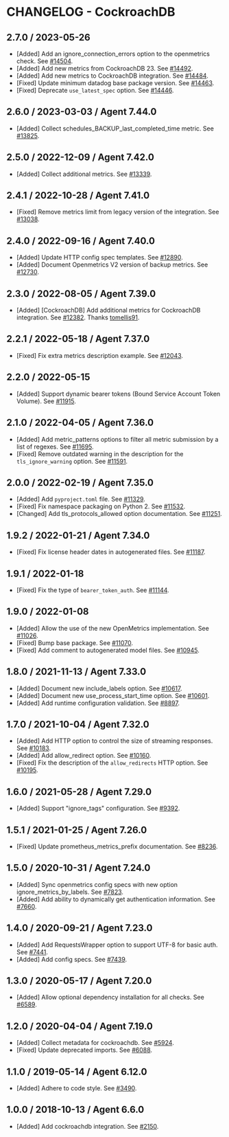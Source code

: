 # CHANGELOG - CockroachDB

## 2.7.0 / 2023-05-26

* [Added] Add an ignore_connection_errors option to the openmetrics check. See [#14504](https://github.com/DataDog/integrations-core/pull/14504).
* [Added] Add new metrics from CockroachDB 23. See [#14492](https://github.com/DataDog/integrations-core/pull/14492).
* [Added] Add new metrics to CockroachDB integration. See [#14484](https://github.com/DataDog/integrations-core/pull/14484).
* [Fixed] Update minimum datadog base package version. See [#14463](https://github.com/DataDog/integrations-core/pull/14463).
* [Fixed] Deprecate `use_latest_spec` option. See [#14446](https://github.com/DataDog/integrations-core/pull/14446).

## 2.6.0 / 2023-03-03 / Agent 7.44.0

* [Added] Collect schedules_BACKUP_last_completed_time metric. See [#13825](https://github.com/DataDog/integrations-core/pull/13825).

## 2.5.0 / 2022-12-09 / Agent 7.42.0

* [Added] Collect additional metrics. See [#13339](https://github.com/DataDog/integrations-core/pull/13339).

## 2.4.1 / 2022-10-28 / Agent 7.41.0

* [Fixed] Remove metrics limit from legacy version of the integration. See [#13038](https://github.com/DataDog/integrations-core/pull/13038).

## 2.4.0 / 2022-09-16 / Agent 7.40.0

* [Added] Update HTTP config spec templates. See [#12890](https://github.com/DataDog/integrations-core/pull/12890).
* [Added] Document Openmetrics V2 version of backup metrics. See [#12730](https://github.com/DataDog/integrations-core/pull/12730).

## 2.3.0 / 2022-08-05 / Agent 7.39.0

* [Added] [CockroachDB] Add additional metrics for CockroachDB integration. See [#12382](https://github.com/DataDog/integrations-core/pull/12382). Thanks [tomellis91](https://github.com/tomellis91).

## 2.2.1 / 2022-05-18 / Agent 7.37.0

* [Fixed] Fix extra metrics description example. See [#12043](https://github.com/DataDog/integrations-core/pull/12043).

## 2.2.0 / 2022-05-15

* [Added] Support dynamic bearer tokens (Bound Service Account Token Volume). See [#11915](https://github.com/DataDog/integrations-core/pull/11915).

## 2.1.0 / 2022-04-05 / Agent 7.36.0

* [Added] Add metric_patterns options to filter all metric submission by a list of regexes. See [#11695](https://github.com/DataDog/integrations-core/pull/11695).
* [Fixed] Remove outdated warning in the description for the `tls_ignore_warning` option. See [#11591](https://github.com/DataDog/integrations-core/pull/11591).

## 2.0.0 / 2022-02-19 / Agent 7.35.0

* [Added] Add `pyproject.toml` file. See [#11329](https://github.com/DataDog/integrations-core/pull/11329).
* [Fixed] Fix namespace packaging on Python 2. See [#11532](https://github.com/DataDog/integrations-core/pull/11532).
* [Changed] Add tls_protocols_allowed option documentation. See [#11251](https://github.com/DataDog/integrations-core/pull/11251).

## 1.9.2 / 2022-01-21 / Agent 7.34.0

* [Fixed] Fix license header dates in autogenerated files. See [#11187](https://github.com/DataDog/integrations-core/pull/11187).

## 1.9.1 / 2022-01-18

* [Fixed] Fix the type of `bearer_token_auth`. See [#11144](https://github.com/DataDog/integrations-core/pull/11144).

## 1.9.0 / 2022-01-08

* [Added] Allow the use of the new OpenMetrics implementation. See [#11026](https://github.com/DataDog/integrations-core/pull/11026).
* [Fixed] Bump base package. See [#11070](https://github.com/DataDog/integrations-core/pull/11070).
* [Fixed] Add comment to autogenerated model files. See [#10945](https://github.com/DataDog/integrations-core/pull/10945).

## 1.8.0 / 2021-11-13 / Agent 7.33.0

* [Added] Document new include_labels option. See [#10617](https://github.com/DataDog/integrations-core/pull/10617).
* [Added] Document new use_process_start_time option. See [#10601](https://github.com/DataDog/integrations-core/pull/10601).
* [Added] Add runtime configuration validation. See [#8897](https://github.com/DataDog/integrations-core/pull/8897).

## 1.7.0 / 2021-10-04 / Agent 7.32.0

* [Added] Add HTTP option to control the size of streaming responses. See [#10183](https://github.com/DataDog/integrations-core/pull/10183).
* [Added] Add allow_redirect option. See [#10160](https://github.com/DataDog/integrations-core/pull/10160).
* [Fixed] Fix the description of the `allow_redirects` HTTP option. See [#10195](https://github.com/DataDog/integrations-core/pull/10195).

## 1.6.0 / 2021-05-28 / Agent 7.29.0

* [Added] Support "ignore_tags" configuration. See [#9392](https://github.com/DataDog/integrations-core/pull/9392).

## 1.5.1 / 2021-01-25 / Agent 7.26.0

* [Fixed] Update prometheus_metrics_prefix documentation. See [#8236](https://github.com/DataDog/integrations-core/pull/8236).

## 1.5.0 / 2020-10-31 / Agent 7.24.0

* [Added] Sync openmetrics config specs with new option ignore_metrics_by_labels. See [#7823](https://github.com/DataDog/integrations-core/pull/7823).
* [Added] Add ability to dynamically get authentication information. See [#7660](https://github.com/DataDog/integrations-core/pull/7660).

## 1.4.0 / 2020-09-21 / Agent 7.23.0

* [Added] Add RequestsWrapper option to support UTF-8 for basic auth. See [#7441](https://github.com/DataDog/integrations-core/pull/7441).
* [Added] Add config specs. See [#7439](https://github.com/DataDog/integrations-core/pull/7439).

## 1.3.0 / 2020-05-17 / Agent 7.20.0

* [Added] Allow optional dependency installation for all checks. See [#6589](https://github.com/DataDog/integrations-core/pull/6589).

## 1.2.0 / 2020-04-04 / Agent 7.19.0

* [Added] Collect metadata for cockroachdb. See [#5924](https://github.com/DataDog/integrations-core/pull/5924).
* [Fixed] Update deprecated imports. See [#6088](https://github.com/DataDog/integrations-core/pull/6088).

## 1.1.0 / 2019-05-14 / Agent 6.12.0

* [Added] Adhere to code style. See [#3490](https://github.com/DataDog/integrations-core/pull/3490).

## 1.0.0 / 2018-10-13 / Agent 6.6.0

* [Added] Add cockroachdb integration. See [#2150][1].

[1]: https://github.com/DataDog/integrations-core/pull/2150
